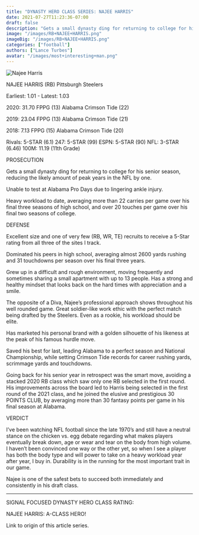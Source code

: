 ```yaml
---
title: "DYNASTY HERO CLASS SERIES: NAJEE HARRIS"
date: 2021-07-27T11:23:36-07:00
draft: false
description: "Gets a small dynasty ding for returning to college for his senior season, reducing the likely amount of peak years in the NFL by one."
image: "/images/RB+NAJEE+HARRIS.png"
imageBig: "/images/RB+NAJEE+HARRIS.png"
categories: ["football"]
authors: ["Lance Turbes"]
avatar: "/images/most+interesting+man.png"
---
```


![Najee Harris](/images/RB+NAJEE+HARRIS.png)

NAJEE HARRIS (RB) Pittsburgh Steelers

Earliest: 1.01 - Latest: 1.03

2020: 31.70 FPPG (13) Alabama Crimson Tide (22)

2019: 23.04 FPPG (13) Alabama Crimson Tide (21)

2018: 7.13 FPPG (15) Alabama Crimson Tide (20)

Rivals: 5-STAR (6.1) 247: 5-STAR (99) ESPN: 5-STAR (90) NFL: 3-STAR (6.46) 100M: 11.19 (11th Grade)

PROSECUTION

Gets a small dynasty ding for returning to college for his senior season, reducing the likely amount of peak years in the NFL by one.

Unable to test at Alabama Pro Days due to lingering ankle injury.

Heavy workload to date, averaging more than 22 carries per game over his final three seasons of high school, and over 20 touches per game over his final two seasons of college.

DEFENSE

Excellent size and one of very few (RB, WR, TE) recruits to receive a 5-Star rating from all three of the sites I track.

Dominated his peers in high school, averaging almost 2600 yards rushing and 31 touchdowns per season over his final three years.

Grew up in a difficult and rough environment, moving frequently and sometimes sharing a small apartment with up to 13 people. Has a strong and healthy mindset that looks back on the hard times with appreciation and a smile.

The opposite of a Diva, Najee’s professional approach shows throughout his well rounded game. Great soldier-like work ethic with the perfect match being drafted by the Steelers. Even as a rookie, his workload should be elite.

Has marketed his personal brand with a golden silhouette of his likeness at the peak of his famous hurdle move.

Saved his best for last, leading Alabama to a perfect season and National Championship, while setting Crimson Tide records for career rushing yards, scrimmage yards and touchdowns.

Going back for his senior year in retrospect was the smart move, avoiding a stacked 2020 RB class which saw only one RB selected in the first round. His improvements across the board led to Harris being selected in the first round of the 2021 class, and he joined the elusive and prestigious 30 POINTS CLUB, by averaging more than 30 fantasy points per game in his final season at Alabama.

VERDICT

I’ve been watching NFL football since the late 1970’s and still have a neutral stance on the chicken vs. egg debate regarding what makes players eventually break down, age or wear and tear on the body from high volume. I haven’t been convinced one way or the other yet, so when I see a player has both the body type and will power to take on a heavy workload year after year, I buy in. Durability is in the running for the most important trait in our game.

Najee is one of the safest bets to succeed both immediately and consistently in his draft class.

---

SIGNAL FOCUSED DYNASTY HERO CLASS RATING:

NAJEE HARRIS: A-CLASS HERO!

Link to origin of this article series.
